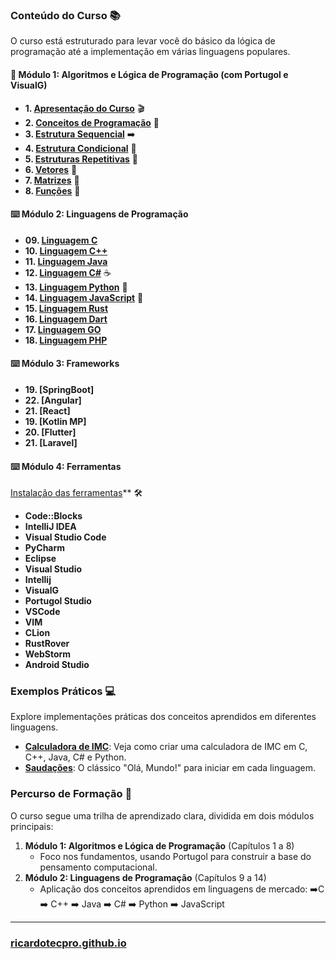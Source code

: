 ### **Conteúdo do Curso** 📚

O curso está estruturado para levar você do básico da lógica de programação até a implementação em várias linguagens populares.

#### **🧠 Módulo 1: Algoritmos e Lógica de Programação (com Portugol e VisualG)**
* **1. [Apresentação do Curso](./01-conteudo-do-curso.md)** 🎬
* **2. [Conceitos de Programação](./02-introducao-a-programacao.md)** 🤔
* **3. [Estrutura Sequencial](./03-estrutura-sequencial.md)** ➡️
* **4. [Estrutura Condicional](./04-estrutura-condicional.md)** 🔀
* **5. [Estruturas Repetitivas](./05-estruturas-repetitivas.md)** 🔁
* **6. [Vetores](./06_vetores.md)** 📏
* **7. [Matrizes](./07_matrizes.md)** 🔢
* **8. [Funções](./08_funcoes.md)** 🧩

#### **⌨️ Módulo 2: Linguagens de Programação**
* **09. [Linguagem C](./09-linguagem-c.md)**
* **10. [Linguagem C++](./10-linguagem-c++.md)**
* **11. [Linguagem Java](./11-linguagem-java.md)**
* **12. [Linguagem C#](./12-linguagem-csharp.md)** ☕
* **13. [Linguagem Python](./13-linguagem-python.md)** 💎
* **14. [Linguagem JavaScript](./14-linguagem-javascript.md)** 🐍
* **15. [Linguagem Rust](./15-linguagem-rust.md)**
* **16. [Linguagem Dart](./16-linguagem-dart.md)**
* **17. [Linguagem GO](./17-linguagem-go.md)**
* **18. [Linguagem PHP](./18-linguagem-php.md)**

#### **⌨️ Módulo 3: Frameworks**
* **19. [SpringBoot]**
* **22. [Angular]**
* **21. [React]**
* **19. [Kotlin MP]**
* **20. [Flutter]**
* **21. [Laravel]**

#### ⌨️ **Módulo 4: Ferramentas**

[Instalação das ferramentas](./09_instalacao_ferramentas.md)** 🛠️
* **Code::Blocks**
* **IntelliJ IDEA**
* **Visual Studio Code**
* **PyCharm**
* **Eclipse**
* **Visual Studio**
* **Intellij**
* **VisualG**
* **Portugol Studio**
* **VSCode**
* **VIM**
* **CLion**
* **RustRover**
* **WebStorm**
* **Android Studio**

### **Exemplos Práticos** 💻
Explore implementações práticas dos conceitos aprendidos em diferentes linguagens.

* **[Calculadora de IMC](./exemplos/imc/)**: Veja como criar uma calculadora de IMC em C, C++, Java, C# e Python.
* **[Saudações](./exemplos/saudacoes/)**: O clássico "Olá, Mundo!" para iniciar em cada linguagem.

### **Percurso de Formação** 👣

O curso segue uma trilha de aprendizado clara, dividida em dois módulos principais:

1.  **Módulo 1: Algoritmos e Lógica de Programação** (Capítulos 1 a 8)
    *   Foco nos fundamentos, usando Portugol para construir a base do pensamento computacional.
2.  **Módulo 2: Linguagens de Programação** (Capítulos 9 a 14)
    *   Aplicação dos conceitos aprendidos em linguagens de mercado: ➡️C ➡️ C++ ➡️ Java ➡️ C# ➡️ Python ➡️ JavaScript

---

### [ricardotecpro.github.io](https://ricardotecpro.github.io/)
